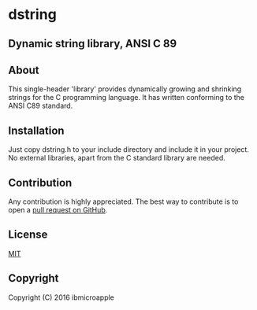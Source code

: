 # dstring
## Dynamic string library, ANSI C 89

About
-----
This single-header 'library' provides dynamically growing and shrinking strings for the C programming language.
It has written conforming to the ANSI C89 standard.

Installation
------------
Just copy dstring.h to your include directory and include it in your project. No external libraries, apart from the C standard library are needed.

Contribution
------------
Any contribution is highly appreciated. The best way to contribute is to open a [pull request on GitHub](https://help.github.com/articles/using-pull-requests).

License
-------
[MIT](https://github.com/ibmicroapple/dstring/blob/master/LICENSE)

Copyright
---------
Copyright (C) 2016 ibmicroapple
